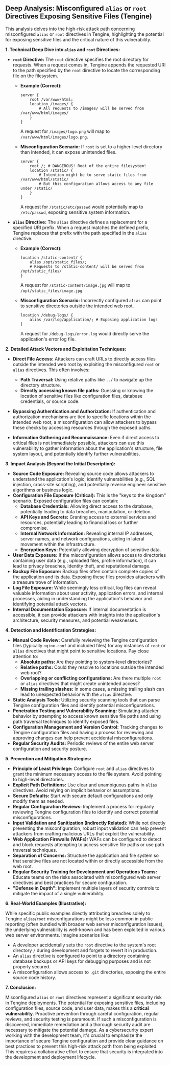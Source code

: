 ## Deep Analysis: Misconfigured `alias` or `root` Directives Exposing Sensitive Files (Tengine)

This analysis delves into the high-risk attack path concerning misconfigured `alias` or `root` directives in Tengine, highlighting the potential for exposing sensitive files and the critical nature of this vulnerability.

**1. Technical Deep Dive into `alias` and `root` Directives:**

* **`root` Directive:** The `root` directive specifies the root directory for requests. When a request comes in, Tengine appends the requested URI to the path specified by the `root` directive to locate the corresponding file on the filesystem.

    * **Example (Correct):**
        ```nginx
        server {
            root /var/www/html;
            location /images/ {
                # All requests to /images/ will be served from /var/www/html/images/
            }
        }
        ```
        A request for `/images/logo.png` will map to `/var/www/html/images/logo.png`.

    * **Misconfiguration Scenario:** If `root` is set to a higher-level directory than intended, it can expose unintended files.
        ```nginx
        server {
            root /; # DANGEROUS! Root of the entire filesystem!
            location /static/ {
                # Intention might be to serve static files from /var/www/html/static/
                # But this configuration allows access to any file under /static/
            }
        }
        ```
        A request for `/static/etc/passwd` would potentially map to `/etc/passwd`, exposing sensitive system information.

* **`alias` Directive:** The `alias` directive defines a replacement for a specified URI prefix. When a request matches the defined prefix, Tengine replaces that prefix with the path specified in the `alias` directive.

    * **Example (Correct):**
        ```nginx
        location /static-content/ {
            alias /opt/static_files/;
            # Requests to /static-content/ will be served from /opt/static_files/
        }
        ```
        A request for `/static-content/image.jpg` will map to `/opt/static_files/image.jpg`.

    * **Misconfiguration Scenario:** Incorrectly configured `alias` can point to sensitive directories outside the intended web root.
        ```nginx
        location /debug-logs/ {
            alias /var/log/application/; # Exposing application logs
        }
        ```
        A request for `/debug-logs/error.log` would directly serve the application's error log file.

**2. Detailed Attack Vectors and Exploitation Techniques:**

* **Direct File Access:** Attackers can craft URLs to directly access files outside the intended web root by exploiting the misconfigured `root` or `alias` directives. This often involves:
    * **Path Traversal:** Using relative paths like `../` to navigate up the directory structure.
    * **Directly accessing known file paths:**  Guessing or knowing the location of sensitive files like configuration files, database credentials, or source code.

* **Bypassing Authentication and Authorization:**  If authentication and authorization mechanisms are tied to specific locations within the intended web root, a misconfiguration can allow attackers to bypass these checks by accessing resources through the exposed paths.

* **Information Gathering and Reconnaissance:**  Even if direct access to critical files is not immediately possible, attackers can use this vulnerability to gather information about the application's structure, file system layout, and potentially identify further vulnerabilities.

**3. Impact Analysis (Beyond the Initial Description):**

* **Source Code Exposure:**  Revealing source code allows attackers to understand the application's logic, identify vulnerabilities (e.g., SQL injection, cross-site scripting), and potentially reverse engineer sensitive algorithms or business logic.
* **Configuration File Exposure (Critical):** This is the "keys to the kingdom" scenario. Exposed configuration files can contain:
    * **Database Credentials:** Allowing direct access to the database, potentially leading to data breaches, manipulation, or deletion.
    * **API Keys and Secrets:** Granting access to external services and resources, potentially leading to financial loss or further compromise.
    * **Internal Network Information:** Revealing internal IP addresses, server names, and network configurations, aiding in lateral movement within the infrastructure.
    * **Encryption Keys:**  Potentially allowing decryption of sensitive data.
* **User Data Exposure:**  If the misconfiguration allows access to directories containing user data (e.g., uploaded files, profile information), it can lead to privacy breaches, identity theft, and reputational damage.
* **Backup File Exposure:**  Backup files often contain complete copies of the application and its data. Exposing these files provides attackers with a treasure trove of information.
* **Log File Exposure:** While seemingly less critical, log files can reveal valuable information about user activity, application errors, and internal processes, aiding in understanding the application's behavior and identifying potential attack vectors.
* **Internal Documentation Exposure:** If internal documentation is accessible, it can provide attackers with insights into the application's architecture, security measures, and potential weaknesses.

**4. Detection and Identification Strategies:**

* **Manual Code Review:**  Carefully reviewing the Tengine configuration files (typically `nginx.conf` and included files) for any instances of `root` or `alias` directives that might point to sensitive locations. Pay close attention to:
    * **Absolute paths:**  Are they pointing to system-level directories?
    * **Relative paths:**  Could they resolve to locations outside the intended web root?
    * **Overlapping or conflicting configurations:**  Are there multiple `root` or `alias` directives that might create unintended access?
    * **Missing trailing slashes:**  In some cases, a missing trailing slash can lead to unexpected behavior with the `alias` directive.
* **Static Analysis Tools:**  Utilizing security scanning tools that can parse Tengine configuration files and identify potential misconfigurations.
* **Penetration Testing and Vulnerability Scanning:**  Simulating attacker behavior by attempting to access known sensitive file paths and using path traversal techniques to identify exposed files.
* **Configuration Management and Version Control:**  Tracking changes to Tengine configuration files and having a process for reviewing and approving changes can help prevent accidental misconfigurations.
* **Regular Security Audits:**  Periodic reviews of the entire web server configuration and security posture.

**5. Prevention and Mitigation Strategies:**

* **Principle of Least Privilege:**  Configure `root` and `alias` directives to grant the minimum necessary access to the file system. Avoid pointing to high-level directories.
* **Explicit Path Definitions:**  Use clear and unambiguous paths in `alias` directives. Avoid relying on implicit behavior or assumptions.
* **Secure Defaults:**  Start with secure default configurations and only modify them as needed.
* **Regular Configuration Reviews:**  Implement a process for regularly reviewing Tengine configuration files to identify and correct potential misconfigurations.
* **Input Validation and Sanitization (Indirectly Related):** While not directly preventing the misconfiguration, robust input validation can help prevent attackers from crafting malicious URLs that exploit the vulnerability.
* **Web Application Firewalls (WAFs):**  WAFs can be configured to detect and block requests attempting to access sensitive file paths or use path traversal techniques.
* **Separation of Concerns:**  Structure the application and file system so that sensitive files are not located within or directly accessible from the web root.
* **Regular Security Training for Development and Operations Teams:**  Educate teams on the risks associated with misconfigured web server directives and best practices for secure configuration.
* **"Defense in Depth":** Implement multiple layers of security controls to mitigate the impact of a single vulnerability.

**6. Real-World Examples (Illustrative):**

While specific public examples directly attributing breaches solely to Tengine `alias`/`root` misconfigurations might be less common in public reporting (often bundled with broader web server misconfiguration issues), the underlying vulnerability is well-known and has been exploited in various web server environments. Imagine scenarios like:

* A developer accidentally sets the `root` directive to the system's root directory `/` during development and forgets to revert it in production.
* An `alias` directive is configured to point to a directory containing database backups or API keys for debugging purposes and is not properly secured.
* A misconfiguration allows access to `.git` directories, exposing the entire source code history.

**7. Conclusion:**

Misconfigured `alias` or `root` directives represent a significant security risk in Tengine deployments. The potential for exposing sensitive files, including configuration files, source code, and user data, makes this a **critical vulnerability**. Proactive prevention through careful configuration, regular reviews, and security testing is paramount. If such a misconfiguration is discovered, immediate remediation and a thorough security audit are necessary to mitigate the potential damage. As a cybersecurity expert working with the development team, it's crucial to emphasize the importance of secure Tengine configuration and provide clear guidance on best practices to prevent this high-risk attack path from being exploited. This requires a collaborative effort to ensure that security is integrated into the development and deployment lifecycle.
